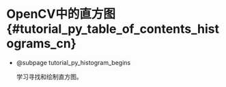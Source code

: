 # OpenCV中的直方图{#tutorial_py_table_of_contents_histograms_cn}

- @subpage tutorial_py_histogram_begins

  学习寻找和绘制直方图。



